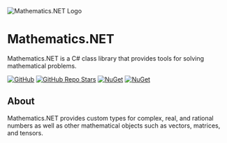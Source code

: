 <div id="interactive-card">
    <div id="overlay"></div>
    <div class="flare" id="circle-one"></div>
    <div class="flare" id="circle-two"></div>
    <div class="flare" id="circle-three"></div>
    <img src="/images/logo/mathematics.png" alt="Mathematics.NET Logo">
    <h1>Mathematics.NET</h1>
    <p>Mathematics.NET is a C# class library that provides tools for solving mathematical problems.</p>
</div>

[![GitHub](https://img.shields.io/github/license/HamletTanyavong/Mathematics.NET?style=flat-square&logo=github&labelColor=87cefa&color=ffd700)](https://github.com/HamletTanyavong/Mathematics.NET)
[![GitHub Repo Stars](https://img.shields.io/github/stars/HamletTanyavong/Mathematics.NET?color=87cefa&style=flat-square&logo=github)](https://github.com/HamletTanyavong/Mathematics.NET/stargazers)
[![NuGet](https://img.shields.io/nuget/v/Physics.NET.Mathematics?style=flat-square&logo=nuget)](https://www.nuget.org/packages/Physics.NET.Mathematics)
[![NuGet](https://img.shields.io/nuget/dt/Physics.NET.Mathematics?style=flat-square&logo=nuget)](https://www.nuget.org/packages/Physics.NET.Mathematics)

## About

Mathematics.NET provides custom types for complex, real, and rational numbers as well as other mathematical objects such as vectors, matrices, and tensors.
